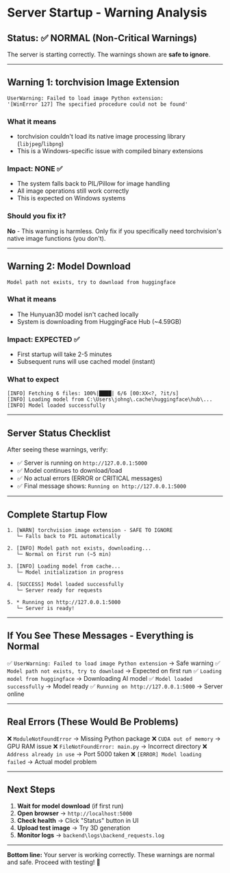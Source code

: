 # Server Startup - Warning Analysis

## Status: ✅ NORMAL (Non-Critical Warnings)

The server is starting correctly. The warnings shown are **safe to ignore**.

---

## Warning 1: torchvision Image Extension

```
UserWarning: Failed to load image Python extension:
'[WinError 127] The specified procedure could not be found'
```

### What it means

- torchvision couldn't load its native image processing library (`libjpeg`/`libpng`)
- This is a Windows-specific issue with compiled binary extensions

### Impact: **NONE** ✅

- The system falls back to PIL/Pillow for image handling
- All image operations still work correctly
- This is expected on Windows systems

### Should you fix it?

**No** - This warning is harmless. Only fix if you specifically need torchvision's native image functions (you don't).

---

## Warning 2: Model Download

```
Model path not exists, try to download from huggingface
```

### What it means

- The Hunyuan3D model isn't cached locally
- System is downloading from HuggingFace Hub (~4.59GB)

### Impact: **EXPECTED** ✅

- First startup will take 2-5 minutes
- Subsequent runs will use cached model (instant)

### What to expect

```
[INFO] Fetching 6 files: 100%|████| 6/6 [00:XX<?, ?it/s]
[INFO] Loading model from C:\Users\johng\.cache\huggingface\hub\...
[INFO] Model loaded successfully
```

---

## Server Status Checklist

After seeing these warnings, verify:

- ✅ Server is running on `http://127.0.0.1:5000`
- ✅ Model continues to download/load
- ✅ No actual errors (ERROR or CRITICAL messages)
- ✅ Final message shows: `Running on http://127.0.0.1:5000`

---

## Complete Startup Flow

```
1. [WARN] torchvision image extension - SAFE TO IGNORE
   └─ Falls back to PIL automatically

2. [INFO] Model path not exists, downloading...
   └─ Normal on first run (~5 min)

3. [INFO] Loading model from cache...
   └─ Model initialization in progress

4. [SUCCESS] Model loaded successfully
   └─ Server ready for requests

5. * Running on http://127.0.0.1:5000
   └─ Server is ready!
```

---

## If You See These Messages - Everything is Normal

✅ `UserWarning: Failed to load image Python extension` → Safe warning
✅ `Model path not exists, try to download` → Expected on first run
✅ `Loading model from huggingface` → Downloading AI model
✅ `Model loaded successfully` → Model ready
✅ `Running on http://127.0.0.1:5000` → Server online

---

## Real Errors (These Would Be Problems)

❌ `ModuleNotFoundError` → Missing Python package
❌ `CUDA out of memory` → GPU RAM issue
❌ `FileNotFoundError: main.py` → Incorrect directory
❌ `Address already in use` → Port 5000 taken
❌ `[ERROR] Model loading failed` → Actual model problem

---

## Next Steps

1. **Wait for model download** (if first run)
2. **Open browser** → `http://localhost:5000`
3. **Check health** → Click "Status" button in UI
4. **Upload test image** → Try 3D generation
5. **Monitor logs** → `backend\logs\backend_requests.log`

---

**Bottom line:** Your server is working correctly. These warnings are normal and safe. Proceed with testing! 🚀
